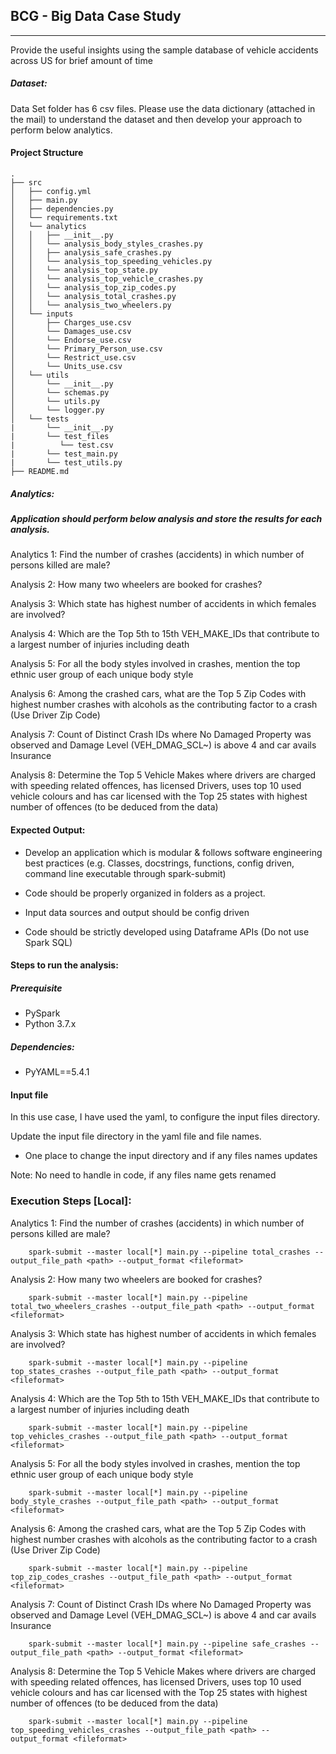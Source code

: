 ## BCG - Big Data Case Study
---

Provide the useful insights using the sample database of vehicle accidents across US for brief amount of time

##### Dataset:

Data Set folder has 6 csv files. Please use the data dictionary (attached in the mail) to understand the dataset and then develop your approach to perform below analytics.

#### Project Structure

```
.
├── src
│   ├── config.yml
│   ├── main.py
│   ├── dependencies.py
│   └── requirements.txt
│   └── analytics
│   │   ├── __init__.py
│   │   └── analysis_body_styles_crashes.py
│   │   ├── analysis_safe_crashes.py
│   │   └── analysis_top_speeding_vehicles.py
│   │   └── analysis_top_state.py
│   │   └── analysis_top_vehicle_crashes.py
│   │   └── analysis_top_zip_codes.py
│   │   └── analysis_total_crashes.py
│   │   └── analysis_two_wheelers.py
│   └── inputs
│       ├── Charges_use.csv
│       └── Damages_use.csv
│       └── Endorse_use.csv
│       └── Primary_Person_use.csv
│       └── Restrict_use.csv
│       └── Units_use.csv
│   └── utils
│       └── __init__.py
│       └── schemas.py
│       └── utils.py
│       └── logger.py
│   └── tests
|       └── __init__.py
|       └── test_files
|          └── test.csv
|       └── test_main.py
|       └── test_utils.py
├── README.md

```



##### Analytics:
##### Application should perform below analysis and store the results for each analysis.

Analytics 1: Find the number of crashes (accidents) in which number of persons killed are male?

Analysis 2: How many two wheelers are booked for crashes?

Analysis 3: Which state has highest number of accidents in which females are involved?

Analysis 4: Which are the Top 5th to 15th VEH_MAKE_IDs that contribute to a largest number of injuries including death

Analysis 5: For all the body styles involved in crashes, mention the top ethnic user group of each unique body style

Analysis 6: Among the crashed cars, what are the Top 5 Zip Codes with highest number crashes with alcohols as the contributing factor to a crash (Use Driver Zip Code)

Analysis 7: Count of Distinct Crash IDs where No Damaged Property was observed and Damage Level (VEH_DMAG_SCL~) is above 4 and car avails Insurance

Analysis 8: Determine the Top 5 Vehicle Makes where drivers are charged with speeding related offences, has licensed Drivers, uses top 10 used vehicle colours and has car licensed with the Top 25 states with highest number of offences (to be deduced from the data)



#### Expected Output:

* Develop an application which is modular & follows software engineering best practices (e.g. Classes, docstrings, functions, config driven, command line executable through spark-submit)

* Code should be properly organized in folders as a project.

* Input data sources and output should be config driven

* Code should be strictly developed using Dataframe APIs (Do not use Spark SQL)

#### Steps to run the analysis:

##### Prerequisite

* PySpark
* Python 3.7.x

##### Dependencies: 
* PyYAML==5.4.1

#### Input file

In this use case, I have used the yaml, to configure the input files directory.

Update the input file directory in the yaml file and file names.

* One place to change the input directory and if any files names updates

Note: No need to handle in code, if any files name gets renamed


### Execution Steps [Local]:

Analytics 1: Find the number of crashes (accidents) in which number of persons killed are male?

        spark-submit --master local[*] main.py --pipeline total_crashes --output_file_path <path> --output_format <fileformat>
        
Analysis 2: How many two wheelers are booked for crashes?
    
        spark-submit --master local[*] main.py --pipeline total_two_wheelers_crashes --output_file_path <path> --output_format <fileformat>

Analysis 3: Which state has highest number of accidents in which females are involved?
        
        spark-submit --master local[*] main.py --pipeline top_states_crashes --output_file_path <path> --output_format <fileformat>        

Analysis 4: Which are the Top 5th to 15th VEH_MAKE_IDs that contribute to a largest number of injuries including death

        spark-submit --master local[*] main.py --pipeline top_vehicles_crashes --output_file_path <path> --output_format <fileformat>

Analysis 5: For all the body styles involved in crashes, mention the top ethnic user group of each unique body style

        spark-submit --master local[*] main.py --pipeline body_style_crashes --output_file_path <path> --output_format <fileformat>

Analysis 6: Among the crashed cars, what are the Top 5 Zip Codes with highest number crashes with alcohols as the contributing factor to a crash (Use Driver Zip Code)

        spark-submit --master local[*] main.py --pipeline top_zip_codes_crashes --output_file_path <path> --output_format <fileformat>        

Analysis 7: Count of Distinct Crash IDs where No Damaged Property was observed and Damage Level (VEH_DMAG_SCL~) is above 4 and car avails Insurance
    
        spark-submit --master local[*] main.py --pipeline safe_crashes --output_file_path <path> --output_format <fileformat>

Analysis 8: Determine the Top 5 Vehicle Makes where drivers are charged with speeding related offences, has licensed Drivers, uses top 10 used vehicle colours and has car licensed with the Top 25 states with highest number of offences (to be deduced from the data)
    
        spark-submit --master local[*] main.py --pipeline top_speeding_vehicles_crashes --output_file_path <path> --output_format <fileformat>

